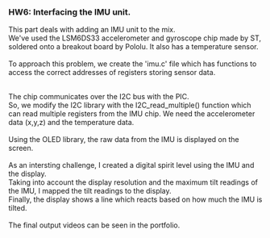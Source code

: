 ### HW6: Interfacing the IMU unit.<br>

This part deals with adding an IMU unit to the mix.<br>
We've used the LSM6DS33 accelerometer and gyroscope chip made by ST, soldered onto a breakout board by Pololu. It also has a temperature sensor.<br><br>
To approach this problem, we create the 'imu.c' file which has functions to access the correct addresses of registers storing sensor data.<br><br>

The chip communicates over the I2C bus with the PIC.<br>
So, we modify the I2C library with the I2C_read_multiple() function which can read multiple registers from the IMU chip. We need the accelerometer data (x,y,z) and the temperature data.<br>
<br>
Using the OLED library, the raw data from the IMU is displayed on the screen.<br>
<br>
As an intersting challenge, I created a digital spirit level using the IMU and the display.<br>
Taking into account the display resolution and the maximum tilt readings of the IMU, I mapped the tilt readings to the display.<br>
Finally, the display shows a line which reacts based on how much the IMU is tilted.<br><br>
The final output videos can be seen in the portfolio.<br>